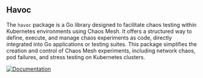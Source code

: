 ## Havoc

The `havoc` package is a Go library designed to facilitate chaos testing within Kubernetes environments using Chaos Mesh. It offers a structured way to define, execute, and manage chaos experiments as code, directly integrated into Go applications or testing suites. This package simplifies the creation and control of Chaos Mesh experiments, including network chaos, pod failures, and stress testing on Kubernetes clusters.

[![Documentation](https://img.shields.io/badge/Documentation-MDBook-blue?style=for-the-badge)](https://smartcontractkit.github.io/chainlink-testing-framework/libs/havoc.html)